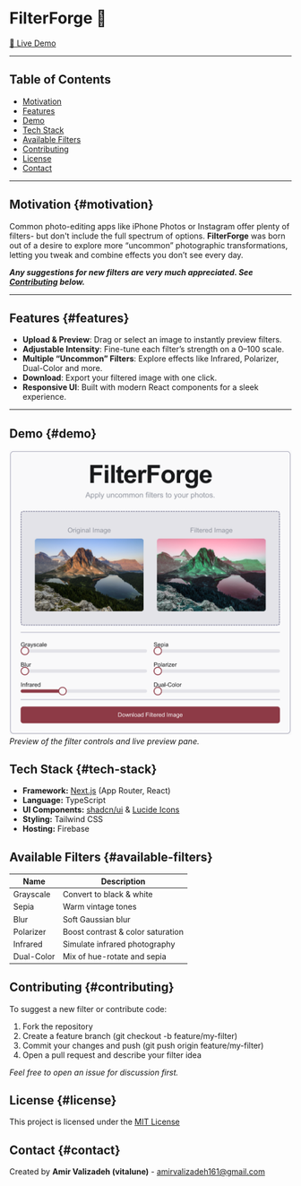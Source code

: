 # FilterForge 🎨

[🚀 Live Demo](https://studio--filterforge-bpwk4.us-central1.hosted.app/)

---

## Table of Contents

- [Motivation](#motivation)  
- [Features](#features)  
- [Demo](#demo)  
- [Tech Stack](#tech-stack)  
- [Available Filters](#available-filters)  
- [Contributing](#contributing)  
- [License](#license)  
- [Contact](#contact)  

---

## Motivation {#motivation}

Common photo-editing apps like iPhone Photos or Instagram offer plenty of filters- but don't include the full spectrum of options. **FilterForge** was born out of a desire to explore more “uncommon” photographic transformations, letting you tweak and combine effects you don’t see every day.  

***Any suggestions for new filters are very much appreciated. See [Contributing](#contributing) below.***

---

## Features {#features}

- **Upload & Preview**: Drag or select an image to instantly preview filters.  
- **Adjustable Intensity**: Fine-tune each filter’s strength on a 0–100 scale.  
- **Multiple “Uncommon” Filters**: Explore effects like Infrared, Polarizer, Dual-Color and more.  
- **Download**: Export your filtered image with one click.  
- **Responsive UI**: Built with modern React components for a sleek experience.

---

## Demo {#demo}

![FilterForge Screenshot](demoimg.png)  
*Preview of the filter controls and live preview pane.*

## Tech Stack {#tech-stack}

* **Framework:** [Next.js](https://nextjs.org/) (App Router, React)
* **Language:** TypeScript
* **UI Components:** [shadcn/ui](https://ui.shadcn.com/) & [Lucide Icons](https://lucide.dev/)
* **Styling:** Tailwind CSS
* **Hosting:** Firebase

## Available Filters {#available-filters}

| Name | Description |
| ---- | ----------- |
| Grayscale | Convert to black & white |
| Sepia | Warm vintage tones |
| Blur | Soft Gaussian blur |
| Polarizer | Boost contrast & color saturation |
| Infrared | Simulate infrared photography |
| Dual-Color | Mix of hue-rotate and sepia |

## Contributing {#contributing}

To suggest a new filter or contribute code:

1. Fork the repository
2. Create a feature branch (git checkout -b feature/my-filter)
3. Commit your changes and push (git push origin feature/my-filter)
4. Open a pull request and describe your filter idea

*Feel free to open an issue for discussion first.*

## License {#license}

This project is licensed under the [MIT License](https://www.mit.edu/~amini/LICENSE.md)

## Contact {#contact}

Created by **Amir Valizadeh (vitalune)** - amirvalizadeh161@gmail.com
